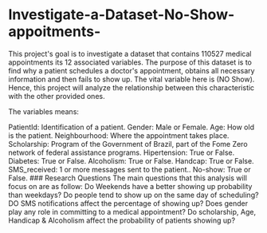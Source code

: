# Investigate-a-Dataset-No-Show-appoitments-
This project's goal is to investigate a dataset that contains 110527 medical appointments its 12 associated variables. The purpose of this dataset is to find why a patient schedules a doctor's appointment, obtains all necessary information and then fails to show up. The vital variable here is (NO Show). Hence, this project will analyze the relationship between this characteristic with the other provided ones.

The variables means:

PatientId: Identification of a patient.
Gender: Male or Female.
Age: How old is the patient.
Neighbourhood: Where the appointment takes place.
Scholarship: Program of the Government of Brazil, part of the Fome Zero network of federal assistance programs.
Hipertension: True or False.
Diabetes: True or False.
Alcoholism: True or False.
Handcap: True or False.
SMS_received: 1 or more messages sent to the patient..
No-show: True or False. ### Research Questions The main questions that this analysis will focus on are as follow:
Do Weekends have a better showing up probability than weekdays?
Do people tend to show up on the same day of scheduling?
DO SMS notifications affect the percentage of showing up?
Does gender play any role in committing to a medical appointment?
Do scholarship, Age, Handicap & Alcoholism affect the probability of patients showing up?
